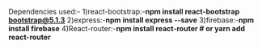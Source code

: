 Dependencies used:-
    1)react-bootstrap:-**npm install react-bootstrap bootstrap@5.1.3**
    2)express:-**npm install express --save**
    3)firebase:-**npm install firebase**
    4)React-router:-**npm install react-router # or yarn add react-router**
    

